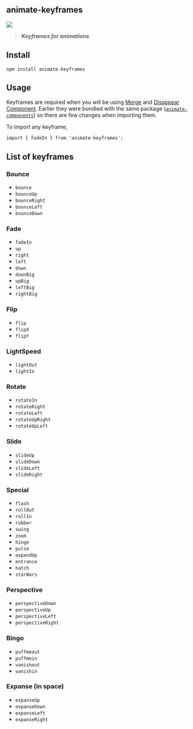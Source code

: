 ## animate-keyframes
![](https://img.shields.io/badge/npm-v0.0.3-blue.svg)

> ***Keyframes for animations***

## Install
```
npm install animate-keyframes
```

## Usage
Keyframes are required when you will be using [Merge]() and [Disappear Component](). Earlier they were bundled with the same package ([`animate-components`](../animate-components)) so there are few changes when importing them.

To import any keyframe,

```
import { fadeIn } from 'animate-keyframes';
```

## List of keyframes

### Bounce

* `bounce`
* `bounceUp`
* `bounceRight`
* `bounceLeft`
* `bounceDown`

### Fade

* `fadeIn`
* `up`
* `right`
* `left`
* `down`
* `downBig`
* `upBig`
* `leftBig`
* `rightBig`

### Flip

* `flip`
* `flipX`
* `flipY`

### LightSpeed

* `lightOut`
* `lightIn`

### Rotate

* `rotateIn`
* `rotateRight`
* `rotateLeft`
* `rotateUpRight`
* `rotateUpLeft`

### Slide

* `slideUp`
* `slideDown`
* `slideLeft`
* `slideRight`

### Special

* `flash`
* `rollOut`
* `rollIn`
* `rubber`
* `swing`
* `zoom`
* `hinge`
* `pulse`
* `expandUp`
* `entrance`
* `hatch`
* `starWars`

### Perspective

* `perspectiveDown`
* `perspectiveUp`
* `perspectiveLeft`
* `perspectiveRight`

### Bingo

* `puffmeout`
* `puffmein`
* `vanishout`
* `vanishin`

### Expanse (in space)

* `expanseUp`
* `expanseDown`
* `expanseLeft`
* `expanseRight`
